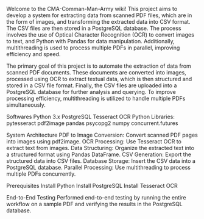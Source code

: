 Welcome to the CMA-Comman-Man-Army wiki! This project aims to develop a system for extracting data from scanned PDF files, which are in the form of images, and transforming the extracted data into CSV format. The CSV files are then stored in a PostgreSQL database. The process involves the use of Optical Character Recognition (OCR) to convert images to text, and Python with Pandas for data manipulation. Additionally, multithreading is used to process multiple PDFs in parallel, improving efficiency and speed.

The primary goal of this project is to automate the extraction of data from scanned PDF documents. These documents are converted into images, processed using OCR to extract textual data, which is then structured and stored in a CSV file format. Finally, the CSV files are uploaded into a PostgreSQL database for further analysis and querying. To improve processing efficiency, multithreading is utilized to handle multiple PDFs simultaneously.

Softwares Python 3.x PostgreSQL Tesseract OCR Python Libraries: pytesseract pdf2image pandas psycopg2 numpy concurrent.futures

System Architecture PDF to Image Conversion: Convert scanned PDF pages into images using pdf2image. OCR Processing: Use Tesseract OCR to extract text from images. Data Structuring: Organize the extracted text into a structured format using Pandas DataFrame. CSV Generation: Export the structured data into CSV files. Database Storage: Insert the CSV data into a PostgreSQL database. Parallel Processing: Use multithreading to process multiple PDFs concurrently.

Prerequisites Install Python Install PostgreSQL Install Tesseract OCR

End-to-End Testing Performed end-to-end testing by running the entire workflow on a sample PDF and verifying the results in the PostgreSQL database.
